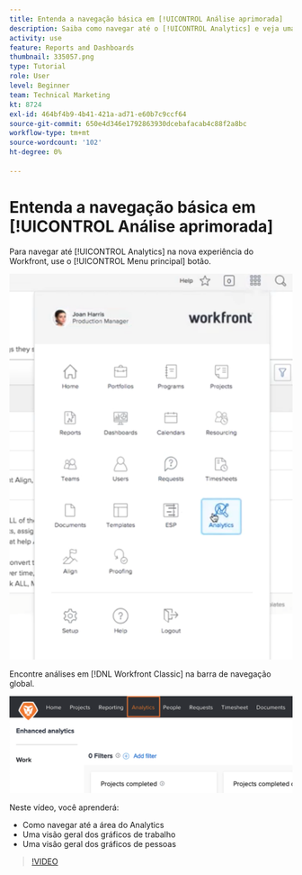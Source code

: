 ```yaml
---
title: Entenda a navegação básica em [!UICONTROL Análise aprimorada]
description: Saiba como navegar até o [!UICONTROL Analytics] e veja uma visão geral dos gráficos de trabalho e dos gráficos de pessoas no Workfront.
activity: use
feature: Reports and Dashboards
thumbnail: 335057.png
type: Tutorial
role: User
level: Beginner
team: Technical Marketing
kt: 8724
exl-id: 464bf4b9-4b41-421a-ad71-e60b7c9ccf64
source-git-commit: 650e4d346e1792863930dcebafacab4c88f2a8bc
workflow-type: tm+mt
source-wordcount: '102'
ht-degree: 0%

---
```


# Entenda a navegação básica em [!UICONTROL Análise aprimorada]

Para navegar até [!UICONTROL Analytics] na nova experiência do Workfront, use o [!UICONTROL Menu principal] botão.

![Uma imagem para encontrar a [!UICONTROL Analytics] no Workfront [!UICONTROL menu principal]](assets/Navigate-NWE.png)

Encontre análises em [!DNL Workfront Classic] na barra de navegação global.

![Uma imagem para encontrar a [!UICONTROL Analytics] no [!DNL Workfront Classic]](assets/Navigate-Classic.png)

Neste vídeo, você aprenderá:

* Como navegar até a área do Analytics
* Uma visão geral dos gráficos de trabalho
* Uma visão geral dos gráficos de pessoas

>[!VIDEO](https://video.tv.adobe.com/v/335057/?quality=12&learn=on)
